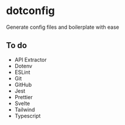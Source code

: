 # dotconfig

Generate config files and boilerplate with ease

## To do

- API Extractor
- Dotenv
- ESLint
- Git
- GitHub
- Jest
- Prettier
- Svelte
- Tailwind
- Typescript
